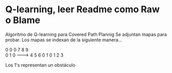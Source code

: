 # Q-learning, leer Readme como Raw o Blame
Algoritmo de Q-learning para Covered Path Plannig
Se adjuntan mapas para probar.
Los mapas se indexan de la siguiente manera...

0 0 0           7 8 9  
0 1 0   --->    4 5 6
0 1 0           1 2 3

Los 1's representan un obstáculo
